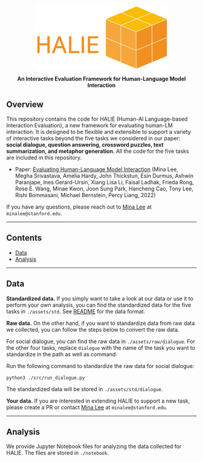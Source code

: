 <div align="center">

<img src="./halie.png" width="350px"/>

**An Interactive Evaluation Framework for Human-Language Model Interaction**

</div>

## Overview

This repository contains the code for HALIE (Human-AI Language-based Interaction Evaluation), a new framework for evaluating human-LM interaction. It is designed to be flexible and extensible to support a variety of interactive tasks beyond the five tasks we considered in our paper: **social dialogue, question answering, crossword puzzles, text summarization, and metaphor generation**. All the code for the five tasks are included in this repository.

- Paper: [Evaluating Human-Language Model Interaction](https://arxiv.org/abs/2212.09746) (Mina Lee, Megha Srivastava, Amelia Hardy, John Thickstun, Esin Durmus, Ashwin Paranjape, Ines Gerard-Ursin, Xiang Lisa Li, Faisal Ladhak, Frieda Rong, Rose E. Wang, Minae Kwon, Joon Sung Park, Hancheng Cao, Tony Lee, Rishi Bommasani, Michael Bernstein, Percy Liang, 2022)

If you have any questions, please reach out to [Mina Lee](https://minalee.info/) at `minalee@stanford.edu`.

---

## Contents
- [Data](#Data)
- [Analysis](#Analysis)

---

## Data

**Standardized data.** If you simply want to take a look at our data or use it to perform your own analysis, you can find the standardized data for the five tasks in `./assets/std`. See [README](./assets/README.md) for the data format.

**Raw data.** On the other hand, if you want to standardize data from raw data we collected, you can follow the steps below to convert the raw data.

For social dialogue, you can find the raw data in `./assets/raw/dialogue`. For the other four tasks, replace `dialogue` with the name of the task you want to standardize in the path as well as command.

Run the following command to standardize the raw data for social dialogue:

```
python3 ./src/run_dialogue.py
```

The standardized data will be stored in `./assets/std/dialogue`.

**Your data.** If you are interested in extending HALIE to support a new task, please create a PR or contact [Mina Lee](https://minalee.info/) at `minalee@stanford.edu`.

---

## Analysis

We provide Jupyter Notebook files for analyzing the data collected for HALIE. The files are stored in `./notebook`.